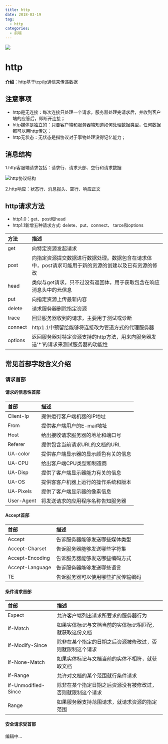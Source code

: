 ```yaml
---
title: http
date: 2018-03-19
tag: 
  - http
categories:
  - 前端
---
```

![](/imgs/project/theme/http.png)

# http

**介绍**：http基于tcp/ip通信来传递数据

## 注意事项

+ http是无连接：每次连接只处理一个请求，服务器处理完请求后，并收到客户端的应答后，即断开连接；
+ http媒体是独立的：只要客户端和服务器端知道如何处理数据类型，任何数据都可以用http传送；
+ http无状态：无状态是指协议对于事物处理没得记忆能力；

## 消息结构

1.http客服端请求包括：请求行、请求头部、空行和请求数据

![http协议结构](/imgs/project/http/structure.png)

2.http响应：状态行、消息报头、空行、响应正文

## http请求方法

+ http1.0：get、post和head
+ http1.1新增五种请求方式: delete、put、connect、 tarce和options

| 方法 | 描述 |
| :------- | :---- |
| get | 向特定资源发起请求 |
| post | 向指定资源提交数据进行数据处理。数据包含在请求体中，post请求可能用于新的资源的创建以及已有资源的修改 |
| head | 类似与get请求，只不过没有返回体，用于获取包含在响应消息头中的元信息 |
| put | 向指定资源上传最新内容 |
| delete | 请求服务器删除指定资源 |
| trace | 回显服务器收到的请求，主要用于测试或诊断 |
| connect | http1.1中预留给能够将连接改为管道方式的代理服务器 |
| options | 返回服务器对特定资源支持的http方法，用来向服务器发送‘*’的请求来测试服务器的功能性 |

## 常见首部字段含义介绍

### 请求首部

#### 请求的信息性首部

| 首部 | 描述 |
| :--- | :--- |
| Client-Ip | 提供运行客户端机器的IP地址 |
| From | 提供客户端用户的E-mail地址 |
| Host | 给出接收请求服务器的地址和端口号 |
| Referer | 提供包含当前请求URL的文档的URL |
| UA-color | 提供客户端显示器的显示颜色有关的信息 |
| UA-CPU | 给出客户端CPU类型和制造商 |
| UA-Disp | 提供了客户端显示器能力有关的信息 |
| UA-OS | 提供客客户机器上运行的操作系统和版本 |
| UA-Pixels | 提供了客户端显示器的像素信息 |
| User-Agent | 将发送请求的应用程序名称告知服务器 |

#### Accept首部

| 首部 | 描述 |
| :--- | :--- |
| Accept | 告诉服务器能够发送哪些媒体类型 |
| Accept-Charset | 告诉服务器能够发送哪些字符集 |
| Accept-Encoding | 告诉服务器能够发送哪些编码方式 |
| Accept-Language | 告诉服务器能够发送哪些语言 |
| TE | 告诉服务器可以使用哪些扩展传输编码 |

#### 条件请求首部

| 首部 | 描述 |
| :--- | :--- |
| Expect | 允许客户端列出请求所要求的服务器行为 |
| If-Match | 如果实体标记与文档当前的实体标记相匹配，就获取这份文档 |
| If-Modify-Since | 除非在某个指定的日期之后资源被修改过，否则就限制这个请求 |
| If-None-Match | 如果实体标记与文档当前的实体不相符，就获取文档 |
| If-Range | 允许对文档的某个范围就行条件请求 |
| If-Unmodified-Since | 除非在某个指定日期之后资源没有被修改过，否则就限制这个请求 |
| Range | 如果服务器支持范围请求，就请求资源的指定范围 |

#### 安全请求受首部

编辑中...